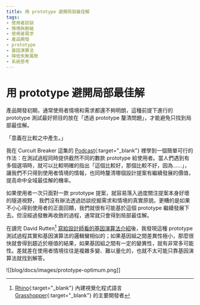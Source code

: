 ```yaml
---
title: 用 prototype 避開局部最佳解
tags:
- 使用者訪談
- 情境與脈絡
- 使用者需求
- 產品開發
- prototype
- 基因演算法
- 降低失敗風險
- 系統思考
---
```


# 用 prototype 避開局部最佳解

產品開發初期，通常使用者情境和需求都還不夠明朗，這種前提下進行的 prototype 測試最好把目的放在「透過 prototype 釐清問題」，才能避免只找到局部最佳解。

「意義在比較之中產生。」

我在 Curcuit Breaker 這集的 [Podcast](https://podcasts.apple.com/dk/podcast/15-understanding-prototyping-to-learn/id1617350970?i=1000568844213){:target="_blank"} 裡學到一個簡單可行的作法：在測試過程同時提供截然不同的數款 prototype 給使用者。當人們遇到有多個選項時，就可以比較明確的指出「這個比較好，那個比較不好，因為......」，讓我們不只得到使用者情境的情報，也同時釐清哪個設計提案有繼續發展的價值，提高命中全域最佳解的機率。

如果使用者一次只面對一款 prototype 提案，就容易落入過度關注提案本身好壞的隧道視野， 我們沒有辦法透過訪談挖掘需求和情境的真實原貌。更糟的是如果不小心得到使用者的正面回饋，我們就很有可能基於這個 prototype 繼續發展下去。但沒經過發散再收斂的過程，通常就只會得到局部最佳解。

在讀完 David Rutten[^1] [寫給設計師看的基因演算法介紹](https://www.google.com/search?q=david+rutten+problem+solving&oq=david+rutten+problem+solving&aqs=chrome..69i57.20181j0j4&sourceid=chrome&ie=UTF-8)後，我發現這種 prototype 測試過程其實和基因演算法的邏輯蠻相似的；如果基因組之間差異性極小，那麼很快就會得到趨近於極值的結果，如果基因組之間有一定的變異性，就有非常多可能性。差就差在使用者情境往往是複雜多變、難以量化的，也就不太可能只靠基因演算法就找到解答。

![[blog/docs/images/prototype-optimum.png]]

[^1]: [Rhino](https://www.rhino3d.com/){:target="_blank"} 內建視覺化程式語言 [Grasshopper](https://www.grasshopper3d.com/){:target="_blank"} 的主要開發者